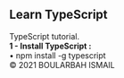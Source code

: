 ## Learn TypeScript
TypeScript tutorial.
<br>
<b>1 - Install TypeScript : </b>
<br>
• npm install -g typescript
<br>
&copy; 2021 BOULARBAH ISMAIL
